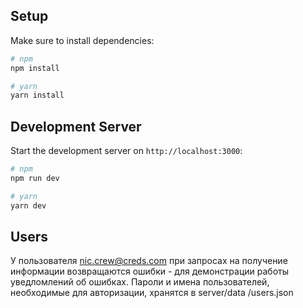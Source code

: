 ## Setup

Make sure to install dependencies:

```bash
# npm
npm install

# yarn
yarn install
```

## Development Server

Start the development server on `http://localhost:3000`:

```bash
# npm
npm run dev

# yarn
yarn dev
```

## Users

У пользователя nic.crew@creds.com при запросах на получение информации возвращаются ошибки - для демонстрации работы уведломлений об ошибках.
Пароли и имена пользователей, необходимые для авторизации, хранятся в server/data
/users.json


